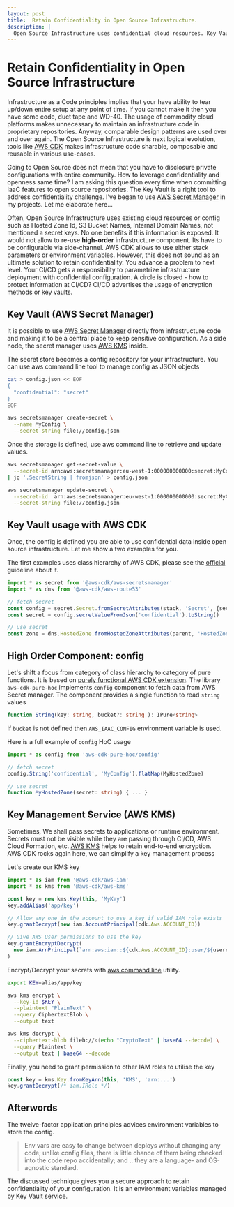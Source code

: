 ```yaml
---
layout: post
title:  Retain Confidentiality in Open Source Infrastructure.
description: |
  Open Source Infrastructure uses confidential cloud resources. Key Vault addresses confidentiality challenge if you open sources your AWS CDK infrastructure.
---
```



# Retain Confidentiality in Open Source Infrastructure

Infrastructure as a Code principles implies that your have ability to tear up/down entire setup at any point of time. If you cannot make it then you have some code, duct tape and WD-40. The usage of commodity cloud platforms makes unnecessary to maintain an infrastructure code in proprietary repositories. Anyway, comparable design patterns are used over and over again. The Open Source Infrastructure is next logical evolution, tools like [AWS CDK](https://docs.aws.amazon.com/cdk/latest/guide/home.html) makes infrastructure code sharable, composable and reusable in various use-cases.

Going to Open Source does not mean that you have to disclosure private configurations with entire community. How to leverage confidentiality and openness same time? I am asking this question every time when committing IaaC features to open source repositories. The Key Vault is a right tool to address confidentiality challenge. I've began to use [AWS Secret Manager](https://aws.amazon.com/secrets-manager/) in my projects. Let me elaborate here...

Often, Open Source Infrastructure uses existing cloud resources or config such as Hosted Zone Id, S3 Bucket Names, Internal Domain Names, not mentioned a secret keys. No one benefits if this information is exposed. It would not allow to re-use **high-order** infrastructure component. Its have to be configurable via side-channel. AWS CDK allows to use either stack parameters or environment variables. However, this does not sound as an ultimate solution to retain confidentiality. You advance a problem to next level. Your CI/CD gets a responsibility to parametrize infrastructure deployment with confidential configuration. A circle is closed - how to protect information at CI/CD? CI/CD advertises the usage of encryption methods or key vaults. 

## Key Vault (AWS Secret Manager)

It is possible to use [AWS Secret Manager](https://aws.amazon.com/secrets-manager/) directly from infrastructure code and making it to be a central place to keep sensitive configuration. As a side node, the secret manager uses [AWS KMS](https://docs.aws.amazon.com/kms/latest/developerguide/services-secrets-manager.html) inside. 

The secret store becomes a config repository for your infrastructure. You can use aws command line tool to manage config as JSON objects

```bash
cat > config.json << EOF
{
  "confidential": "secret"
}
EOF

aws secretsmanager create-secret \
  --name MyConfig \
  --secret-string file://config.json
```

Once the storage is defined, use aws command line to retrieve and update values.

```bash
aws secretsmanager get-secret-value \
  --secret-id arn:aws:secretsmanager:eu-west-1:000000000000:secret:MyConfig-xxxxxx \
| jq '.SecretString | fromjson' > config.json

aws secretsmanager update-secret \
  --secret-id  arn:aws:secretsmanager:eu-west-1:000000000000:secret:MyConfig-xxxxxx \
  --secret-string file://config.json
```

## Key Vault usage with AWS CDK

Once, the config is defined you are able to use confidential data inside open source infrastructure. Let me show a two examples for you.

The first examples uses class hierarchy of AWS CDK, please see the [official](https://docs.aws.amazon.com/cdk/latest/guide/get_secrets_manager_value.html) guideline about it.

```typescript
import * as secret from '@aws-cdk/aws-secretsmanager'
import * as dns from '@aws-cdk/aws-route53'

// fetch secret
const config = secret.Secret.fromSecretAttributes(stack, 'Secret', {secretArn: 'MyConfig'})
const secret = config.secretValueFromJson('confidential').toString()

// use secret
const zone = dns.HostedZone.fromHostedZoneAttributes(parent, 'HostedZone', {hostedZoneId: secret})
```

## High Order Component: config

Let's shift a focus from category of class hierarchy to category of pure functions. It is based on [purely functional AWS CDK extension](https://github.com/fogfish/aws-cdk-pure). The library `aws-cdk-pure-hoc` implements `config` component to fetch data from AWS Secret manager. The component provides a single function to read `string` values

```typescript
function String(key: string, bucket?: string ): IPure<string>
```

If `bucket` is not defined then `AWS_IAAC_CONFIG` environment variable is used.


Here is a full example of `config` HoC usage 

```typescript
import * as config from 'aws-cdk-pure-hoc/config'

// fetch secret
config.String('confidential', 'MyConfig').flatMap(MyHostedZone)

// use secret
function MyHostedZone(secret: string) { ... }
```

## Key Management Service (AWS KMS)

Sometimes, We shall pass secrets to applications or runtime environment. Secrets must not be visible while they are passing through CI/CD, AWS Cloud Formation, etc. [AWS KMS](https://aws.amazon.com/kms/) helps to retain end-to-end encryption. AWS CDK rocks again here, we can simplify a key management process

Let's create our KMS key

```typescript
import * as iam from '@aws-cdk/aws-iam'
import * as kms from '@aws-cdk/aws-kms'

const key = new kms.Key(this, 'MyKey')
key.addAlias('app/key')

// Allow any one in the account to use a key if valid IAM role exists
key.grantDecrypt(new iam.AccountPrincipal(cdk.Aws.ACCOUNT_ID))

// Give AWS User permissions to use the key
key.grantEncryptDecrypt(
  new iam.ArnPrincipal(`arn:aws:iam::${cdk.Aws.ACCOUNT_ID}:user/${username}`)
)
```

Encrypt/Decrypt your secrets with [aws command line](https://docs.aws.amazon.com/cli/latest/userguide/cli-chap-install.html) utility.

```bash
export KEY=alias/app/key

aws kms encrypt \
  --key-id $KEY \
  --plaintext "PlainText" \
  --query CiphertextBlob \
  --output text

aws kms decrypt \
  --ciphertext-blob fileb://<(echo "CryptoText" | base64 --decode) \
  --query Plaintext \
  --output text | base64 --decode
```

Finally, you need to grant permission to other IAM roles to utilise the key

```typescript
const key = kms.Key.fromKeyArn(this, 'KMS', 'arn:...')
key.grantDecrypt(/* iam.IRole */)
```

## Afterwords

The twelve-factor application principles advices environment variables to store the config.

> Env vars are easy to change between deploys without changing any code; unlike config files, there is little chance of them being checked into the code repo accidentally; and .. they are a language- and OS-agnostic standard.

The discussed technique gives you a secure approach to retain confidentiality of your configuration. It is an environment variables managed by Key Vault service.
